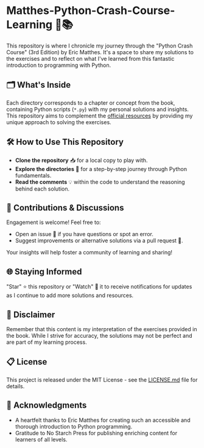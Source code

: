 # Matthes-Python-Crash-Course-Learning 🐍📚

This repository is where I chronicle my journey through the "Python Crash Course" (3rd Edition) by Eric Matthes. It's a space to share my solutions to the exercises and to reflect on what I've learned from this fantastic introduction to programming with Python.

## 🗂️ What's Inside

Each directory corresponds to a chapter or concept from the book, containing Python scripts (`*.py`) with my personal solutions and insights. This repository aims to complement the [official resources](https://ehmatthes.github.io/pcc_3e/) by providing my unique approach to solving the exercises.

## 🛠️ How to Use This Repository

- **Clone the repository** 📥 for a local copy to play with.
- **Explore the directories** 📂 for a step-by-step journey through Python fundamentals.
- **Read the comments** 💡 within the code to understand the reasoning behind each solution.

## 💬 Contributions & Discussions

Engagement is welcome! Feel free to:

- Open an issue 🐞 if you have questions or spot an error.
- Suggest improvements or alternative solutions via a pull request 🔁.

Your insights will help foster a community of learning and sharing!

## 🌐 Staying Informed

"Star" ⭐ this repository or "Watch" 👀 it to receive notifications for updates as I continue to add more solutions and resources.

## 📝 Disclaimer

Remember that this content is my interpretation of the exercises provided in the book. While I strive for accuracy, the solutions may not be perfect and are part of my learning process.

## 📋 License

This project is released under the MIT License - see the [LICENSE.md](LICENSE) file for details.

## 🙌 Acknowledgments

- A heartfelt thanks to Eric Matthes for creating such an accessible and thorough introduction to Python programming.
- Gratitude to No Starch Press for publishing enriching content for learners of all levels.
